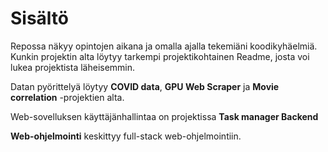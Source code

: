# Sisältö
Repossa näkyy opintojen aikana ja omalla ajalla tekemiäni koodikyhäelmiä. Kunkin projektin alta löytyy tarkempi projektikohtainen Readme, josta voi lukea projektista läheisemmin.

Datan pyörittelyä löytyy **COVID data**, **GPU Web Scraper** ja **Movie correlation** -projektien alta.

Web-sovelluksen käyttäjänhallintaa on projektissa **Task manager Backend** 

**Web-ohjelmointi** keskittyy full-stack web-ohjelmointiin.
